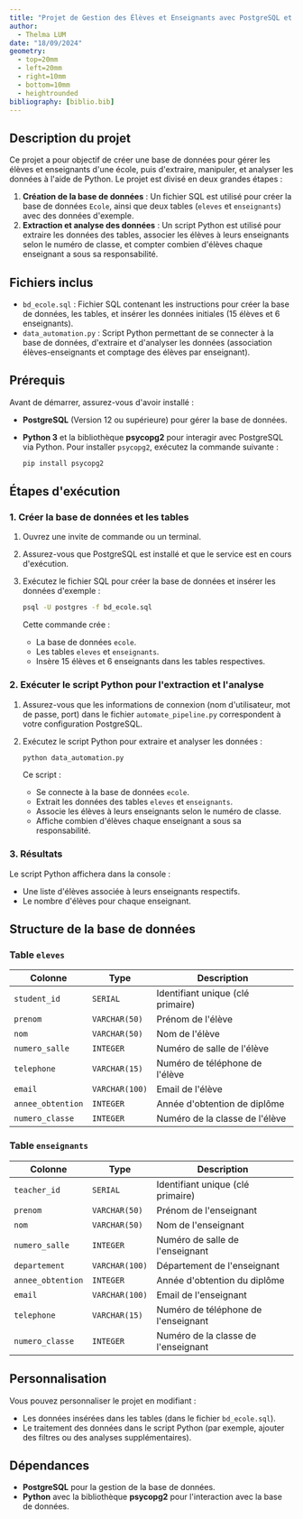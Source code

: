 ```yaml
---
title: "Projet de Gestion des Élèves et Enseignants avec PostgreSQL et Python"
author:
  - Thelma LUM
date: "18/09/2024"
geometry:
  - top=20mm
  - left=20mm
  - right=10mm
  - bottom=10mm
  - heightrounded
bibliography: [biblio.bib]
---
```


## Description du projet

Ce projet a pour objectif de créer une base de données pour gérer les élèves et enseignants d'une école, puis d'extraire, manipuler, et analyser les données à l'aide de Python. Le projet est divisé en deux grandes étapes :

1. **Création de la base de données** : Un fichier SQL est utilisé pour créer la base de données `Ecole`, ainsi que deux tables (`eleves` et `enseignants`) avec des données d'exemple.
2. **Extraction et analyse des données** : Un script Python est utilisé pour extraire les données des tables, associer les élèves à leurs enseignants selon le numéro de classe, et compter combien d'élèves chaque enseignant a sous sa responsabilité.

## Fichiers inclus

- `bd_ecole.sql` : Fichier SQL contenant les instructions pour créer la base de données, les tables, et insérer les données initiales (15 élèves et 6 enseignants).
- `data_automation.py` : Script Python permettant de se connecter à la base de données, d'extraire et d'analyser les données (association élèves-enseignants et comptage des élèves par enseignant).

## Prérequis

Avant de démarrer, assurez-vous d'avoir installé :

- **PostgreSQL** (Version 12 ou supérieure) pour gérer la base de données.
- **Python 3** et la bibliothèque **psycopg2** pour interagir avec PostgreSQL via Python. Pour installer `psycopg2`, exécutez la commande suivante :

  ```bash
  pip install psycopg2
  ```

## Étapes d'exécution

### 1. Créer la base de données et les tables

1. Ouvrez une invite de commande ou un terminal.
2. Assurez-vous que PostgreSQL est installé et que le service est en cours d'exécution.
3. Exécutez le fichier SQL pour créer la base de données et insérer les données d'exemple :

   ```bash
   psql -U postgres -f bd_ecole.sql
   ```

   Cette commande crée :
   - La base de données `ecole`.
   - Les tables `eleves` et `enseignants`.
   - Insère 15 élèves et 6 enseignants dans les tables respectives.

### 2. Exécuter le script Python pour l'extraction et l'analyse

1. Assurez-vous que les informations de connexion (nom d'utilisateur, mot de passe, port) dans le fichier `automate_pipeline.py` correspondent à votre configuration PostgreSQL.
2. Exécutez le script Python pour extraire et analyser les données :

   ```bash
   python data_automation.py
   ```

   Ce script :
   - Se connecte à la base de données `ecole`.
   - Extrait les données des tables `eleves` et `enseignants`.
   - Associe les élèves à leurs enseignants selon le numéro de classe.
   - Affiche combien d'élèves chaque enseignant a sous sa responsabilité.

### 3. Résultats

Le script Python affichera dans la console :
- Une liste d'élèves associée à leurs enseignants respectifs.
- Le nombre d'élèves pour chaque enseignant.

## Structure de la base de données

### Table `eleves`

| Colonne          | Type         | Description                           |
|------------------|--------------|---------------------------------------|
| `student_id`     | `SERIAL`     | Identifiant unique (clé primaire)     |
| `prenom`         | `VARCHAR(50)`| Prénom de l'élève                     |
| `nom`            | `VARCHAR(50)`| Nom de l'élève                        |
| `numero_salle`   | `INTEGER`    | Numéro de salle de l'élève            |
| `telephone`      | `VARCHAR(15)`| Numéro de téléphone de l'élève        |
| `email`          | `VARCHAR(100)`| Email de l'élève                      |
| `annee_obtention`| `INTEGER`    | Année d'obtention de diplôme          |
| `numero_classe`  | `INTEGER`    | Numéro de la classe de l'élève        |

### Table `enseignants`

| Colonne          | Type         | Description                           |
|------------------|--------------|---------------------------------------|
| `teacher_id`     | `SERIAL`     | Identifiant unique (clé primaire)     |
| `prenom`         | `VARCHAR(50)`| Prénom de l'enseignant                |
| `nom`            | `VARCHAR(50)`| Nom de l'enseignant                   |
| `numero_salle`   | `INTEGER`    | Numéro de salle de l'enseignant       |
| `departement`    | `VARCHAR(100)`| Département de l'enseignant           |
| `annee_obtention`| `INTEGER`    | Année d'obtention du diplôme          |
| `email`          | `VARCHAR(100)`| Email de l'enseignant                 |
| `telephone`      | `VARCHAR(15)`| Numéro de téléphone de l'enseignant   |
| `numero_classe`  | `INTEGER`    | Numéro de la classe de l'enseignant   |

## Personnalisation

Vous pouvez personnaliser le projet en modifiant :
- Les données insérées dans les tables (dans le fichier `bd_ecole.sql`).
- Le traitement des données dans le script Python (par exemple, ajouter des filtres ou des analyses supplémentaires).

## Dépendances

- **PostgreSQL** pour la gestion de la base de données.
- **Python** avec la bibliothèque **psycopg2** pour l'interaction avec la base de données.

